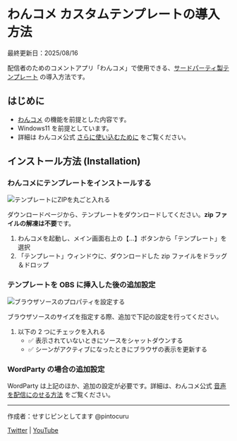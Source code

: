 # わんコメ カスタムテンプレートの導入方法

最終更新日：2025/08/16

配信者のためのコメントアプリ「わんコメ」で使用できる、[サードパーティ製テンプレート](https://booth.pm/ja/search/%E3%82%8F%E3%82%93%E3%82%B3%E3%83%A1) の導入方法です。

## はじめに

- [わんコメ](https://onecomme.com/) の機能を前提とした内容です。
- Windows11 を前提としています。
- 詳細は わんコメ公式 [さらに使い込むために](https://onecomme.com/docs/guide/more) をご覧ください。

## インストール方法 (Installation)

### わんコメにテンプレートをインストールする

![テンプレートにZIPを丸ごと入れる](/packages/OmikujiBot/template/installation/images/2-2.jpg)

ダウンロードページから、テンプレートをダウンロードしてください。**zip ファイルの解凍は不要**です。

1. わんコメを起動し、メイン画面右上の【…】ボタンから「テンプレート」を選択
2. 「テンプレート」ウィンドウに、ダウンロードした zip ファイルをドラッグ＆ドロップ

### テンプレートを OBS に挿入した後の追加設定

![ブラウザソースのプロパティを設定する](/packages/OmikujiBot/template/installation/images/2-3.png)

ブラウザソースのサイズを指定する際、追加で下記の設定を行ってください。

1. 以下の 2 つにチェックを入れる
   - ✅ 表示されていないときにソースをシャットダウンする
   - ✅ シーンがアクティブになったときにブラウザの表示を更新する

### WordParty の場合の追加設定

WordParty は上記のほか、追加の設定が必要です。詳細は、わんコメ公式 [音声を配信にのせる方法](https://onecomme.com/docs/feature/wordparty#%E9%9F%B3%E5%A3%B0%E3%82%92%E9%85%8D%E4%BF%A1%E3%81%AB%E3%81%AE%E3%81%9B%E3%82%8B%E6%96%B9%E6%B3%95) をご覧ください。

---

作成者：せすじピンとしてます @pintocuru

[Twitter](https://twitter.com/pintocuru) | [YouTube](https://www.youtube.com/@pintocuru)
